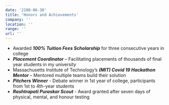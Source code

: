 ```yaml
---
date: '2100-06-30'
title: 'Honors and Achievements'
company: ''
location: ''
range: ''
url: ''
---
```


- Awarded <b><i>100% Tuition Fees Scholarship</i></b> for three consecutive years in college
- <b><i>Placement Coordinator</i></b> – Facilitating placements of thousands of final year students in my university
- Massachusetts Institute of Technology’s <b><i>(MIT) Covid 19 Hackathon Mentor</i></b>  – Mentored multiple teams build their solution
- <b><i>Pitchers Winner</i></b> - Debate winner in 1st year of college, participants from 1st to 4th-year students
- <b><i>Rashtrapati Puraskar Scout</i></b> - Award granted after seven days of physical, mental, and honour testing
